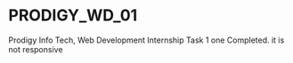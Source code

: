 # PRODIGY_WD_01
Prodigy Info Tech, Web Development Internship Task 1 one Completed. it is not responsive

